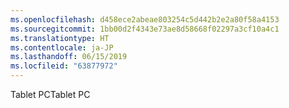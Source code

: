 ```yaml
---
ms.openlocfilehash: d458ece2abeae803254c5d442b2e2a80f58a4153
ms.sourcegitcommit: 1bb00d2f4343e73ae8d58668f02297a3cf10a4c1
ms.translationtype: HT
ms.contentlocale: ja-JP
ms.lasthandoff: 06/15/2019
ms.locfileid: "63877972"
---
```

<span data-ttu-id="4882e-101">Tablet PC</span><span class="sxs-lookup"><span data-stu-id="4882e-101">Tablet PC</span></span>